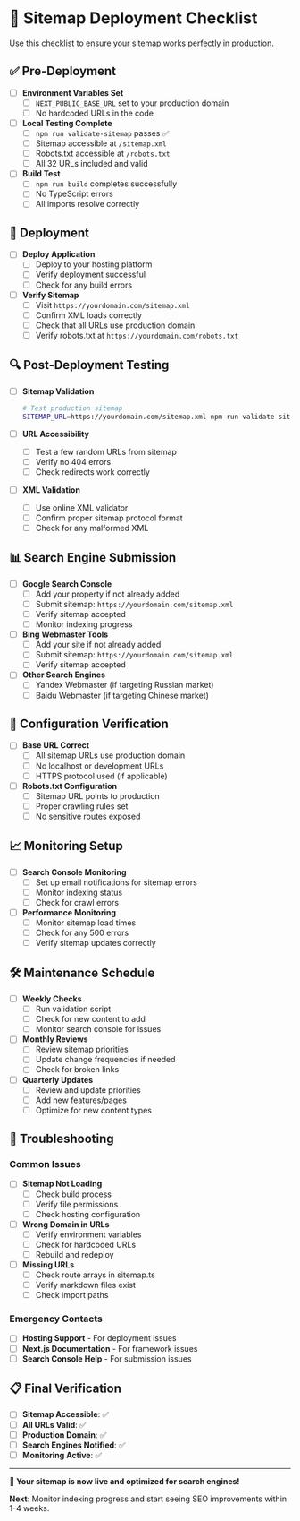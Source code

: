 # 🚀 Sitemap Deployment Checklist

Use this checklist to ensure your sitemap works perfectly in production.

## ✅ Pre-Deployment

- [ ] **Environment Variables Set**
  - [ ] `NEXT_PUBLIC_BASE_URL` set to your production domain
  - [ ] No hardcoded URLs in the code

- [ ] **Local Testing Complete**
  - [ ] `npm run validate-sitemap` passes ✅
  - [ ] Sitemap accessible at `/sitemap.xml`
  - [ ] Robots.txt accessible at `/robots.txt`
  - [ ] All 32 URLs included and valid

- [ ] **Build Test**
  - [ ] `npm run build` completes successfully
  - [ ] No TypeScript errors
  - [ ] All imports resolve correctly

## 🚀 Deployment

- [ ] **Deploy Application**
  - [ ] Deploy to your hosting platform
  - [ ] Verify deployment successful
  - [ ] Check for any build errors

- [ ] **Verify Sitemap**
  - [ ] Visit `https://yourdomain.com/sitemap.xml`
  - [ ] Confirm XML loads correctly
  - [ ] Check that all URLs use production domain
  - [ ] Verify robots.txt at `https://yourdomain.com/robots.txt`

## 🔍 Post-Deployment Testing

- [ ] **Sitemap Validation**
  ```bash
  # Test production sitemap
  SITEMAP_URL=https://yourdomain.com/sitemap.xml npm run validate-sitemap
  ```

- [ ] **URL Accessibility**
  - [ ] Test a few random URLs from sitemap
  - [ ] Verify no 404 errors
  - [ ] Check redirects work correctly

- [ ] **XML Validation**
  - [ ] Use online XML validator
  - [ ] Confirm proper sitemap protocol format
  - [ ] Check for any malformed XML

## 📊 Search Engine Submission

- [ ] **Google Search Console**
  - [ ] Add your property if not already added
  - [ ] Submit sitemap: `https://yourdomain.com/sitemap.xml`
  - [ ] Verify sitemap accepted
  - [ ] Monitor indexing progress

- [ ] **Bing Webmaster Tools**
  - [ ] Add your site if not already added
  - [ ] Submit sitemap: `https://yourdomain.com/sitemap.xml`
  - [ ] Verify sitemap accepted

- [ ] **Other Search Engines**
  - [ ] Yandex Webmaster (if targeting Russian market)
  - [ ] Baidu Webmaster (if targeting Chinese market)

## 🔧 Configuration Verification

- [ ] **Base URL Correct**
  - [ ] All sitemap URLs use production domain
  - [ ] No localhost or development URLs
  - [ ] HTTPS protocol used (if applicable)

- [ ] **Robots.txt Configuration**
  - [ ] Sitemap URL points to production
  - [ ] Proper crawling rules set
  - [ ] No sensitive routes exposed

## 📈 Monitoring Setup

- [ ] **Search Console Monitoring**
  - [ ] Set up email notifications for sitemap errors
  - [ ] Monitor indexing status
  - [ ] Check for crawl errors

- [ ] **Performance Monitoring**
  - [ ] Monitor sitemap load times
  - [ ] Check for any 500 errors
  - [ ] Verify sitemap updates correctly

## 🛠️ Maintenance Schedule

- [ ] **Weekly Checks**
  - [ ] Run validation script
  - [ ] Check for new content to add
  - [ ] Monitor search console for issues

- [ ] **Monthly Reviews**
  - [ ] Review sitemap priorities
  - [ ] Update change frequencies if needed
  - [ ] Check for broken links

- [ ] **Quarterly Updates**
  - [ ] Review and update priorities
  - [ ] Add new features/pages
  - [ ] Optimize for new content types

## 🚨 Troubleshooting

### Common Issues

- [ ] **Sitemap Not Loading**
  - [ ] Check build process
  - [ ] Verify file permissions
  - [ ] Check hosting configuration

- [ ] **Wrong Domain in URLs**
  - [ ] Verify environment variables
  - [ ] Check for hardcoded URLs
  - [ ] Rebuild and redeploy

- [ ] **Missing URLs**
  - [ ] Check route arrays in sitemap.ts
  - [ ] Verify markdown files exist
  - [ ] Check import paths

### Emergency Contacts

- [ ] **Hosting Support** - For deployment issues
- [ ] **Next.js Documentation** - For framework issues
- [ ] **Search Console Help** - For submission issues

## 📋 Final Verification

- [ ] **Sitemap Accessible**: ✅
- [ ] **All URLs Valid**: ✅
- [ ] **Production Domain**: ✅
- [ ] **Search Engines Notified**: ✅
- [ ] **Monitoring Active**: ✅

---

**🎯 Your sitemap is now live and optimized for search engines!**

**Next**: Monitor indexing progress and start seeing SEO improvements within 1-4 weeks.
